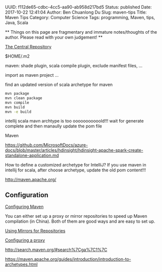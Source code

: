 UUID: f112de65-cdbc-4cc5-aa90-ab958d217bd5
Status: published
Date: 2017-10-22 12:41:04
Author: Ben Chuanlong Du
Slug: maven-tips
Title: Maven Tips
Category: Computer Science
Tags: programming, Maven, tips, Java, Scala

**
Things on this page are
fragmentary and immature notes/thoughts of the author.
Please read with your own judgement!
**

[The Central Repository](http://search.maven.org/#search)

$HOME/.m2

maven: shade plugin, scala compile plugin, exclude manifest files, ...

import as maven project ...

find an updated version of scala archetype for maven

```sh
mvn package  
mvn clean package  
mvn compile  
mvn build  
mvn -e build
```

intellij scala mavn archtype is too ooooooooooold!!! 
wait for generate complete and then manaully update the pom file


Maven

https://github.com/MicrosoftDocs/azure-docs/blob/master/articles/hdinsight/hdinsight-apache-spark-create-standalone-application.md


How to define a customized archetype for IntelliJ?
If you use maven in intellij for scala, after choose archetype, update the old pom content!!!

http://maven.apache.org/

## Configuration

[Configuring Maven](https://maven.apache.org/guides/mini/guide-configuring-maven.html)

You can either set up a proxy or mirror repositories to speed up Maven compilation (in China).
Both of them are good ways and are easy to set up.

[Using Mirrors for Repositories](https://maven.apache.org/guides/mini/guide-mirror-settings.html)

[Configuring a proxy](https://maven.apache.org/guides/mini/guide-proxies.html)



http://search.maven.org/#search%7Cga%7C1%7C

https://maven.apache.org/guides/introduction/introduction-to-archetypes.html

